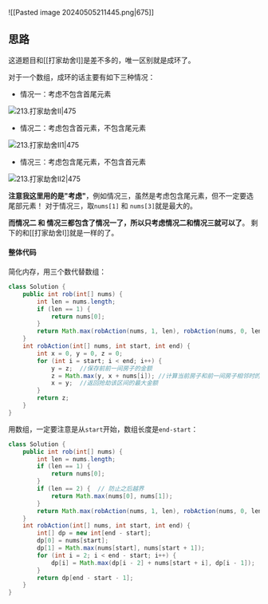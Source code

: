 ![[Pasted image 20240505211445.png|675]]

## 思路

这道题目和[[打家劫舍Ⅰ]]是差不多的，唯一区别就是成环了。

对于一个数组，成环的话主要有如下三种情况：

- 情况一：考虑不包含首尾元素

![213.打家劫舍II|475](https://code-thinking-1253855093.file.myqcloud.com/pics/20210129160748643-20230310134000692.jpg)

- 情况二：考虑包含首元素，不包含尾元素

![213.打家劫舍II1|475](https://code-thinking-1253855093.file.myqcloud.com/pics/20210129160821374-20230310134003961.jpg)

- 情况三：考虑包含尾元素，不包含首元素

![213.打家劫舍II2|475](https://code-thinking-1253855093.file.myqcloud.com/pics/20210129160842491-20230310134008133.jpg)

**注意我这里用的是"考虑"**，例如情况三，虽然是考虑包含尾元素，但不一定要选尾部元素！ 对于情况三，取`nums[1]` 和 `nums[3]`就是最大的。

**而情况二 和 情况三都包含了情况一了，所以只考虑情况二和情况三就可以了**。 剩下的和[[打家劫舍Ⅰ]]就是一样的了。

#### 整体代码

简化内存，用三个数代替数组：

```java
class Solution {
    public int rob(int[] nums) {
        int len = nums.length;
        if (len == 1) {
            return nums[0];
        }
        return Math.max(robAction(nums, 1, len), robAction(nums, 0, len - 1));
    }
    int robAction(int[] nums, int start, int end) {
        int x = 0, y = 0, z = 0;
        for (int i = start; i < end; i++) {
            y = z;  //保存前前一间房子的金额
            z = Math.max(y, x + nums[i]); //计算当前房子和前一间房子相邻时的最大金额
            x = y;  //返回抢劫该区间的最大金额
        }
        return z;
    }
}
```

用数组，一定要注意是从`start`开始，数组长度是`end-start`：

```java
class Solution {
    public int rob(int[] nums) {
        int len = nums.length;
        if (len == 1) {
            return nums[0];
        }
        if (len == 2) {  // 防止之后越界
            return Math.max(nums[0], nums[1]);
        }
        return Math.max(robAction(nums, 1, len), robAction(nums, 0, len - 1));
    }
    int robAction(int[] nums, int start, int end) {
        int[] dp = new int[end - start];
        dp[0] = nums[start];
        dp[1] = Math.max(nums[start], nums[start + 1]);
        for (int i = 2; i < end - start; i++) {
            dp[i] = Math.max(dp[i - 2] + nums[start + i], dp[i - 1]); 
        }
        return dp[end - start - 1];
    }
}
```
